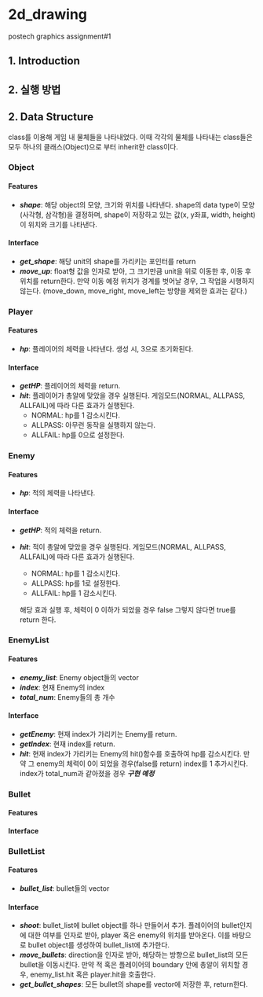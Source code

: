 # 2d_drawing
postech graphics assignment#1

## 1. Introduction

## 2. 실행 방법

## 2. Data Structure
class를 이용해 게임 내 물체들을 나타내었다. 
이때 각각의 물체를 나타내는 class들은 모두 하나의 클래스(Object)으로 부터 inherit한 class이다.

### Object
#### Features
- ***shape***: 해당 object의 모양, 크기와 위치를 나타낸다. shape의 data type이 모양(사각형, 삼각형)을 결정하며, shape이 저장하고 있는 값(x, y좌표, width, height)이 위치와 크기를 나타낸다. 
#### Interface
- ***get_shape***: 해당 unit의 shape를 가리키는 포인터를 return
- ***move_up***: float형 값을 인자로 받아, 그 크기만큼 unit을 위로 이동한 후, 이동 후 위치를 return한다. 만약 이동 예정 위치가 경계를 벗어날 경우, 그 작업을 시행하지 않는다. (move_down, move_right, move_left는 방향을 제외한 효과는 같다.)

### Player
#### Features
- ***hp***: 플레이어의 체력을 나타낸다. 생성 시, 3으로 초기화된다.
#### Interface
- ***getHP***: 플레이어의 체력을 return.
- ***hit***: 플레이어가 총알에 맞았을 경우 실행된다. 게임모드(NORMAL, ALLPASS, ALLFAIL)에 따라 다른 효과가 실행된다. 
  - NORMAL: hp를 1 감소시킨다.
  - ALLPASS: 아무런 동작을 실행하지 않는다.
  - ALLFAIL: hp를 0으로 설정한다. 

### Enemy
#### Features
- ***hp***: 적의 체력을 나타낸다.
#### Interface
- ***getHP***: 적의 체력을 return.
- ***hit***: 적이 총알에 맞았을 경우 실행된다. 게임모드(NORMAL, ALLPASS, ALLFAIL)에 따라 다른 효과가 실행된다. 
  - NORMAL: hp를 1 감소시킨다.
  - ALLPASS: hp를 1로 설정한다.
  - ALLFAIL: hp를 1 감소시킨다.
   
  해당 효과 실행 후, 체력이 0 이하가 되었을 경우 false 그렇지 않다면 true를 return 한다.
  
### EnemyList
#### Features
- ***enemy_list***: Enemy object들의 vector
- ***index***: 현재 Enemy의 index
- ***total_num***: Enemy들의 총 개수
#### Interface
- ***getEnemy***: 현재 index가 가리키는 Enemy를 return.
- ***getIndex***: 현재 index를 return.
- ***hit***: 현재 index가 가리키는 Enemy의 hit()함수를 호출하여 hp를 감소시킨다. 만약 그 enemy의 체력이 0이 되었을 경우(false를 return) index를 1 추가시킨다. index가 total_num과 같아졌을 경우 ***구현 예정***

### Bullet
#### Features
#### Interface

### BulletList
#### Features
- ***bullet_list***: bullet들의 vector
#### Interface
- ***shoot***: bullet_list에 bullet object를 하나 만들어서 추가. 플레이어의 bullet인지에 대한 여부를 인자로 받아, player 혹은 enemy의 위치를 받아온다. 이를 바탕으로 bullet object를 생성하여 bullet_list에 추가한다.
- ***move_bullets***: direction을 인자로 받아, 해당하는 방향으로 bullet_list의 모든 bullet을 이동시킨다. 만약 적 혹은 플레이어의 boundary 안에 총알이 위치할 경우, enemy_list.hit 혹은 player.hit을 호출한다.
- ***get_bullet_shapes***: 모든 bullet의 shape를 vector에 저장한 후, return한다.
